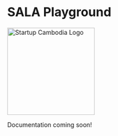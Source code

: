 # SALA Playground

<img src="https://media.startupcambodia.gov.kh/platform/core/stakeholder/logos/36d3eaeb-5ede-49b6-ac73-aafc99ddc1c7.png" alt="Startup Cambodia Logo" width="200" />

Documentation coming soon!
